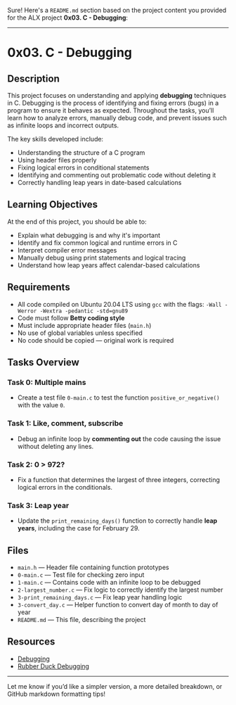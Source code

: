 Sure! Here's a `README.md` section based on the project content you provided for the ALX project **0x03. C - Debugging**:

---

# 0x03. C - Debugging

## Description

This project focuses on understanding and applying **debugging** techniques in C. Debugging is the process of identifying and fixing errors (bugs) in a program to ensure it behaves as expected. Throughout the tasks, you’ll learn how to analyze errors, manually debug code, and prevent issues such as infinite loops and incorrect outputs.

The key skills developed include:

* Understanding the structure of a C program
* Using header files properly
* Fixing logical errors in conditional statements
* Identifying and commenting out problematic code without deleting it
* Correctly handling leap years in date-based calculations

## Learning Objectives

At the end of this project, you should be able to:

* Explain what debugging is and why it's important
* Identify and fix common logical and runtime errors in C
* Interpret compiler error messages
* Manually debug using print statements and logical tracing
* Understand how leap years affect calendar-based calculations

## Requirements

* All code compiled on Ubuntu 20.04 LTS using `gcc` with the flags:
  `-Wall -Werror -Wextra -pedantic -std=gnu89`
* Code must follow **Betty coding style**
* Must include appropriate header files (`main.h`)
* No use of global variables unless specified
* No code should be copied — original work is required

## Tasks Overview

### Task 0: Multiple mains

* Create a test file `0-main.c` to test the function `positive_or_negative()` with the value `0`.

### Task 1: Like, comment, subscribe

* Debug an infinite loop by **commenting out** the code causing the issue without deleting any lines.

### Task 2: 0 > 972?

* Fix a function that determines the largest of three integers, correcting logical errors in the conditionals.

### Task 3: Leap year

* Update the `print_remaining_days()` function to correctly handle **leap years**, including the case for February 29.

## Files

* `main.h` — Header file containing function prototypes
* `0-main.c` — Test file for checking zero input
* `1-main.c` — Contains code with an infinite loop to be debugged
* `2-largest_number.c` — Fix logic to correctly identify the largest number
* `3-print_remaining_days.c` — Fix leap year handling logic
* `3-convert_day.c` — Helper function to convert day of month to day of year
* `README.md` — This file, describing the project

## Resources

* [Debugging](https://en.wikipedia.org/wiki/Debugging)
* [Rubber Duck Debugging](https://rubberduckdebugging.com/)

---

Let me know if you’d like a simpler version, a more detailed breakdown, or GitHub markdown formatting tips!
